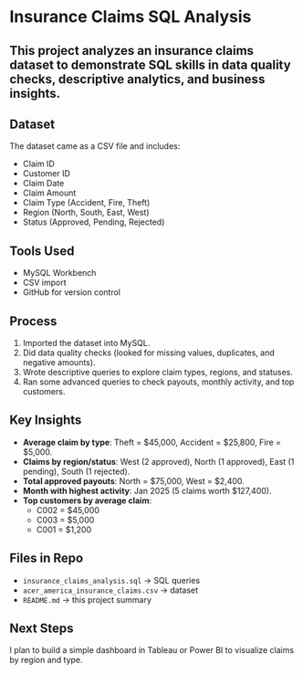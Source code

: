 # Insurance Claims SQL Analysis  

This project analyzes an insurance claims dataset to demonstrate SQL skills in data quality checks, descriptive analytics, and business insights.
---

## Dataset  
The dataset came as a CSV file and includes:  
- Claim ID  
- Customer ID  
- Claim Date  
- Claim Amount  
- Claim Type (Accident, Fire, Theft)  
- Region (North, South, East, West)  
- Status (Approved, Pending, Rejected)  

## Tools Used  
- MySQL Workbench  
- CSV import  
- GitHub for version control  

## Process  
1. Imported the dataset into MySQL.  
2. Did data quality checks (looked for missing values, duplicates, and negative amounts).  
3. Wrote descriptive queries to explore claim types, regions, and statuses.  
4. Ran some advanced queries to check payouts, monthly activity, and top customers.  

## Key Insights  
- **Average claim by type**: Theft = $45,000, Accident = $25,800, Fire = $5,000.  
- **Claims by region/status**: West (2 approved), North (1 approved), East (1 pending), South (1 rejected).  
- **Total approved payouts**: North = $75,000, West = $2,400.  
- **Month with highest activity**: Jan 2025 (5 claims worth $127,400).  
- **Top customers by average claim**:  
  - C002 = $45,000  
  - C003 = $5,000  
  - C001 = $1,200  

## Files in Repo  
- `insurance_claims_analysis.sql` → SQL queries  
- `acer_america_insurance_claims.csv` → dataset  
- `README.md` → this project summary  

## Next Steps  
I plan to build a simple dashboard in Tableau or Power BI to visualize claims by region and type.  
